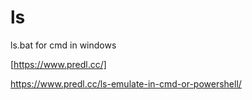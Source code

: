 # ls
ls.bat for cmd in windows

[https://www.predl.cc/]

https://www.predl.cc/ls-emulate-in-cmd-or-powershell/
